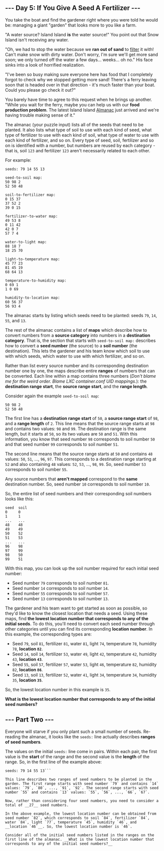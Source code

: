 ## --- Day 5: If You Give A Seed A Fertilizer ---

You take the boat and find the gardener right where you were told he would be: managing a giant "garden" that looks more to you like a farm.

"A water source? Island Island __is__ the water source!" You point out that Snow Island isn't receiving any water.

"Oh, we had to stop the water because we __ran out of sand__ to [filter](https://en.wikipedia.org/wiki/Sand_filter) it with! Can't make snow with dirty water. Don't worry, I'm sure we'll get more sand soon; we only turned off the water a few days... weeks... oh no." His face sinks into a look of horrified realization.

"I've been so busy making sure everyone here has food that I completely forgot to check why we stopped getting more sand! There's a ferry leaving soon that is headed over in that direction - it's much faster than your boat. Could you please go check it out?"

You barely have time to agree to this request when he brings up another. "While you wait for the ferry, maybe you can help us with our __food production problem__. The latest Island Island [Almanac](https://en.wikipedia.org/wiki/Almanac) just arrived and we're having trouble making sense of it."

The almanac (your puzzle input) lists all of the seeds that need to be planted. It also lists what type of soil to use with each kind of seed, what type of fertilizer to use with each kind of soil, what type of water to use with each kind of fertilizer, and so on. Every type of seed, soil, fertilizer and so on is identified with a number, but numbers are reused by each category - that is, soil `123` and fertilizer `123` aren't necessarily related to each other.

For example:

```
seeds: 79 14 55 13

seed-to-soil map:
50 98 2
52 50 48

soil-to-fertilizer map:
0 15 37
37 52 2
39 0 15

fertilizer-to-water map:
49 53 8
0 11 42
42 0 7
57 7 4

water-to-light map:
88 18 7
18 25 70

light-to-temperature map:
45 77 23
81 45 19
68 64 13

temperature-to-humidity map:
0 69 1
1 0 69

humidity-to-location map:
60 56 37
56 93 4
```

The almanac starts by listing which seeds need to be planted: seeds `79`, `14`, `55`, and `13`.

The rest of the almanac contains a list of __maps__ which describe how to convert numbers from a __source category__ into numbers in a __destination category__. That is, the section that starts with `seed-to-soil map:` describes how to convert a __seed number__ (the source) to a __soil number__ (the destination). This lets the gardener and his team know which soil to use with which seeds, which water to use with which fertilizer, and so on.

Rather than list every source number and its corresponding destination number one by one, the maps describe entire __ranges__ of numbers that can be converted. Each line within a map contains three numbers (_Don't blame me for the weird order. Blame LXC container.conf UID mappings._): the __destination range start__, the __source range start__, and the __range length__.

Consider again the example `seed-to-soil map`:

```
50 98 2
52 50 48
```

The first line has a __destination range start__ of `50`, a __source range start__ of `98`, and a __range length__ of `2`. This line means that the source range starts at `98` and contains two values: `98` and `99`. The destination range is the same length, but it starts at `50`, so its two values are `50` and `51`. With this information, you know that seed number `98` corresponds to soil number `50` and that seed number `99` corresponds to soil number `51`.

The second line means that the source range starts at `50` and contains `48` values: `50`, `51`, ..., `96`, `97`. This corresponds to a destination range starting at `52` and also containing `48` values: `52`, `53`, ..., `98`, `99`. So, seed number `53` corresponds to soil number `55`.

Any source numbers that __aren't mapped__ correspond to the __same__ destination number. So, seed number `10` corresponds to soil number `10`.

So, the entire list of seed numbers and their corresponding soil numbers looks like this:

```
seed  soil
0     0
1     1
...   ...
48    48
49    49
50    52
51    53
...   ...
96    98
97    99
98    50
99    51
```

With this map, you can look up the soil number required for each initial seed number:

- Seed number `79` corresponds to soil number `81`.
- Seed number `14` corresponds to soil number `14`.
- Seed number `55` corresponds to soil number `57`.
- Seed number `13` corresponds to soil number `13`.

The gardener and his team want to get started as soon as possible, so they'd like to know the closest location that needs a seed. Using these maps, find __the lowest location number that corresponds to any of the initial seeds__. To do this, you'll need to convert each seed number through other categories until you can find its corresponding __location number__. In this example, the corresponding types are:

- Seed `79`, soil `81`, fertilizer `81`, water `81`, light `74`, temperature `78`, humidity `78`, __location `82`__.
- Seed `14`, soil `14`, fertilizer `53`, water `49`, light `42`, temperature `42`, humidity `43`, __location `43`__.
- Seed `55`, soil `57`, fertilizer `57`, water `53`, light `46`, temperature `82`, humidity `82`, __location `86`__.
- Seed `13`, soil `13`, fertilizer `52`, water `41`, light `34`, temperature `34`, humidity `35`, __location `35`__.

So, the lowest location number in this example is `35`.

__What is the lowest location number that corresponds to any of the initial seed numbers?__

## --- Part Two ---

Everyone will starve if you only plant such a small number of seeds. Re-reading the almanac, it looks like the `seeds:` line actually describes __ranges of seed numbers__.

The values on the initial `seeds:` line come in pairs. Within each pair, the first value is the __start__ of the range and the second value is the __length__ of the range. So, in the first line of the example above:

```
seeds: 79 14 55 13```

This line describes two ranges of seed numbers to be planted in the garden. The first range starts with seed number `79` and contains `14` values: `79`, `80`, ..., `91`, `92`. The second range starts with seed number `55` and contains `13` values: `55`, `56`, ..., `66`, `67`.

Now, rather than considering four seed numbers, you need to consider a total of __27__ seed numbers.

In the above example, the lowest location number can be obtained from seed number `82`, which corresponds to soil `84`, fertilizer `84`, water `84`, light `77`, temperature `45`, humidity `46`, and __location `46`__. So, the lowest location number is `46`.

Consider all of the initial seed numbers listed in the ranges on the first line of the almanac. __What is the lowest location number that corresponds to any of the initial seed numbers?__


